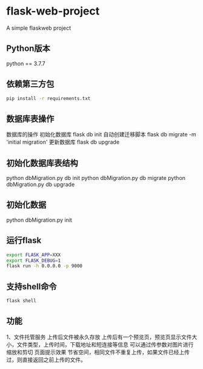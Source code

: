 # flask-web-project
A simple flaskweb project

## Python版本 
   python == 3.7.7

## 依赖第三方包

```bash
pip install -r requirements.txt
```
## 数据库表操作
数据库的操作
初始化数据库  flask db init
自动创建迁移脚本   flask db migrate -m 'initial migration'
更新数据库 flask db upgrade

## 初始化数据库表结构
python dbMigration.py db init
python dbMigration.py db migrate
python dbMigration.py db upgrade

## 初始化数据
python dbMigration.py init

## 运行flask

```bash
export FLASK_APP=XXX
export FLASK_DEBUG=1
flask run -h 0.0.0.0 -p 9000
```

## 支持shell命令

```bash
flask shell
```


## 功能
1、文件托管服务
上传后文件被永久存放
上传后有一个预览页，预览页显示文件大小，文件类型，上传时间，下载地址和短连接等信息
可以通过传参数对图片进行缩放和剪切
页面提示效果
节省空间，相同文件不重复上传，如果文件已经上传过，则直接返回之前上传的文件。